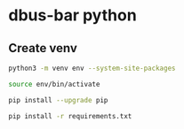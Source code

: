 # dbus-bar python

## Create venv
```sh
python3 -m venv env --system-site-packages

source env/bin/activate

pip install --upgrade pip

pip install -r requirements.txt
```

